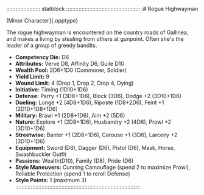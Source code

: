 :::::::::::::::::::::: statblock ::::::::::::::::::::::::::::::::::::::::::::::::
:# Rogue Highwayman

[Minor Character]{.opptype}

The rogue highwayman is encountered on the country roads of Gallinea,
and makes a living by stealing from others at gunpoint. Often she's the
leader of a group of greedy bandits.

- **Competency Die:** D6
- **Attributes:** Verve D8, Affinity D6, Guile D10
- **Wealth Pool:** 2D6+1D0 (Commoner, Soldier)
- **Yield Limit:** 9
- **Wound Limit:** 4 (Drop 1, Drop 2, Drop 4, Dying)
- **Initiative:** Timing (1D10+1D6)
- **Defense:** Parry +1 (3D8+1D6), Block (3D6), Dodge +2 (3D10+1D6)
- **Dueling:** Lunge +2 (4D8+1D6), Riposte (1D8+2D6), Feint +1 (2D10+1D8+1D6)
- **Military:** Brawl +1 (2D8+1D6), Aim +2 (5D6)
- **Nature:** Explore +1 (2D8+1D6), Husbandry +2 (4D6), Prowl +2 (3D10+1D6)
- **Streetwise:** Banter +1 (2D8+1D6), Carouse +1 (3D6), Larceny +2 (3D10+1D6)
- **Equipment:** Sword (D8), Dagger (D6), Pistol (D6), Mask, Horse, Swashbuckler Outfit
- **Passions:** Wealth(D10), Family (D8), Pride (D6)
- **Style Maneuvers:** Cunning Camouflage (spend 2 to maximize Prowl), Reliable Protection (spend 1 to reroll Defense)
- **Style Points:** 1 (maximum 3)
:::::::::::::::::::::::::::::::::::::::::::::::::::::::::::::::::::::::::::::::::
